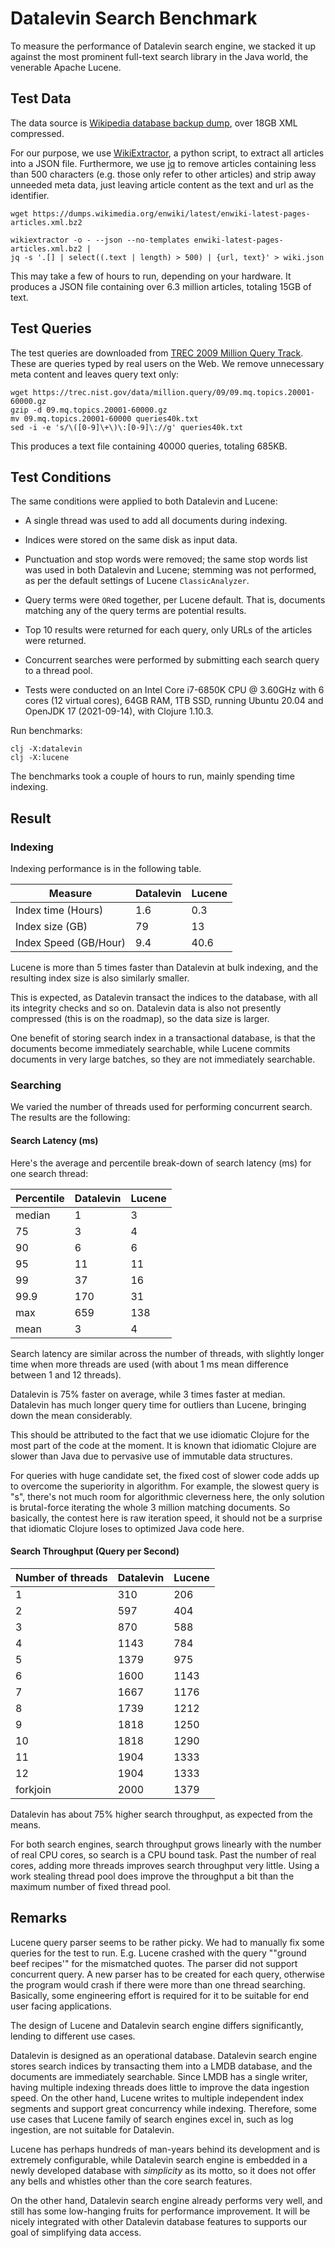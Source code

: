 # Datalevin Search Benchmark

To measure the performance of Datalevin search engine, we stacked it up against
the most prominent full-text search library in the Java world, the venerable
Apache Lucene.

## Test Data

The data source is [Wikipedia database backup dump](https://dumps.wikimedia.org/enwiki/latest/enwiki-latest-pages-articles.xml.bz2), over 18GB XML compressed.

For our purpose, we use
[WikiExtractor](https://github.com/attardi/wikiextractor), a python script, to
extract all articles into a JSON file. Furthermore, we use
[jq](https://stedolan.github.io/jq/) to remove articles containing less than 500
characters (e.g. those only refer to other articles) and strip away unneeded
meta data, just leaving article content as the text and url as the identifier.

```console
wget https://dumps.wikimedia.org/enwiki/latest/enwiki-latest-pages-articles.xml.bz2

wikiextractor -o - --json --no-templates enwiki-latest-pages-articles.xml.bz2 |
jq -s '.[] | select((.text | length) > 500) | {url, text}' > wiki.json

```
This may take a few of hours to run, depending on your hardware. It produces a JSON
file containing over 6.3 million articles, totaling 15GB of text.

## Test Queries

The test queries are downloaded from [TREC 2009 Million Query
Track](https://trec.nist.gov/data/million.query09.html). These are queries
typed by real users on the Web. We remove unnecessary meta content and leaves
query text only:

```console
wget https://trec.nist.gov/data/million.query/09/09.mq.topics.20001-60000.gz
gzip -d 09.mq.topics.20001-60000.gz
mv 09.mq.topics.20001-60000 queries40k.txt
sed -i -e 's/\([0-9]\+\)\:[0-9]\://g' queries40k.txt
```
This produces a text file containing 40000 queries, totaling 685KB.

## Test Conditions

The same conditions were applied to both Datalevin and Lucene:

* A single thread was used to add all documents during indexing.

* Indices were stored on the same disk as input data.

* Punctuation and stop words were removed; the same stop words list was used in
  both Datalevin and Lucene; stemming was not performed, as per the
  default settings of Lucene `ClassicAnalyzer`.

* Query terms were `OR`ed together, per Lucene default. That is, documents matching
  any of the query terms are potential results.

* Top 10 results were returned for each query, only URLs of the articles were returned.

* Concurrent searches were performed by submitting each search query to a thread pool.

* Tests were conducted on an Intel Core i7-6850K CPU @ 3.60GHz with 6 cores (12
  virtual cores), 64GB RAM, 1TB SSD, running Ubuntu 20.04 and OpenJDK 17
  (2021-09-14), with Clojure 1.10.3.

Run benchmarks:

```
clj -X:datalevin
clj -X:lucene
```

The benchmarks took a couple of hours to run, mainly spending time indexing.

## Result

### Indexing

Indexing performance is in the following table.

|Measure   | Datalevin | Lucene |
|----|--------|--------|
| Index time (Hours)  | 1.6  | 0.3  |
| Index size (GB)  | 79  |  13      |
| Index Speed (GB/Hour)  | 9.4  |  40.6      |

Lucene is more than 5 times faster than Datalevin at bulk indexing, and the resulting
index size is also similarly smaller.

This is expected, as Datalevin transact the indices to the database,
with all its integrity checks and so on. Datalevin data is also not presently
compressed (this is on the roadmap), so the data size is larger.

One benefit of storing search index in a transactional database, is that the
documents become immediately searchable, while Lucene commits documents in very
large batches, so they are not immediately searchable.

### Searching

We varied the number of threads used for performing concurrent search. The
results are the following:

#### Search Latency (ms)

Here's the average and percentile break-down of search latency (ms) for one
search thread:

|Percentile | Datalevin | Lucene |
|----|--------|--------|
|median | 1 | 3 |
|75 |3 |    4           |
|90 |6 |  6            |
|95 |11 |  11      |
|99 |37 |   16           |
|99.9 |170 |  31            |
|max |659 | 138 |
|mean | 3 |    4  |

Search latency are similar across the number of threads, with slightly longer
time when more threads are used (with about 1 ms mean difference between 1 and
12 threads).

Datalevin is 75% faster on average, while 3 times faster at median. Datalevin
has much longer query time for outliers than Lucene, bringing down the mean
considerably.

This should be attributed to the fact that we use idiomatic Clojure for the most
part of the code at the moment. It is known that idiomatic Clojure are slower
than Java due to pervasive use of immutable data structures.

For queries with huge candidate set, the fixed cost of slower code adds up to
overcome the superiority in algorithm. For example, the slowest query is
"s", there's not much room for algorithmic cleverness here, the only
solution is brutal-force iterating the whole 3 million matching documents. So
basically, the contest here is raw iteration speed, it should not be a surprise
that idiomatic Clojure loses to optimized Java code here.

#### Search Throughput (Query per Second)

|Number of threads | Datalevin | Lucene |
|----|--------|--------|
|1 |310 | 206 |
|2 |597 |    404           |
|3 |870 |  588            |
|4 |1143 |  784      |
|5 |1379 |   975           |
|6 |1600 |  1143            |
|7 |1667 | 1176 |
|8 |1739 |    1212           |
|9 |1818 |  1250            |
|10 |1818 |  1290      |
|11 |1904 |   1333           |
|12 |1904 | 1333       |
|forkjoin |2000 | 1379       |

Datalevin has about 75% higher search throughput, as expected from the means.

For both search engines, search throughput grows linearly with the
number of real CPU cores, so search is a CPU bound task. Past the number of real
cores, adding more threads improves search throughput very little. Using a work
stealing thread pool does improve the throughput a bit than the maximum number of
fixed thread pool.

## Remarks

Lucene query parser seems to be rather picky. We had to manually fix some
queries for the test to run. E.g. Lucene crashed with the query "\"ground beef
recipes\'" for the mismatched quotes. The parser did not support concurrent
query. A new parser has to be created for each query, otherwise the program
would crash if there were more than one thread searching. Basically, some engineering
effort is required for it to be suitable for end user facing applications.

The design of Lucene and Datalevin search engine differs significantly, lending
to different use cases.

Datalevin is designed as an operational database. Datalevin search engine stores
search indices by transacting them into a LMDB database, and the documents are
immediately searchable. Since LMDB has a single writer, having
multiple indexing threads does little to improve the data ingestion speed. On
the other hand, Lucene writes to multiple independent index segments and support great
concurrency while indexing. Therefore, some use cases that Lucene family of
search engines excel in, such as log ingestion, are not suitable for Datalevin.

Lucene has perhaps hundreds of man-years behind its development and is extremely
configurable, while Datalevin search engine is embedded in a newly developed
database with *simplicity* as its motto, so it does not offer any bells and
whistles other than the core search features.

On the other hand, Datalevin search engine already performs very well, and still
has some low-hanging fruits for performance improvement. It will be nicely
integrated with other Datalevin database features to supports our goal of
simplifying data access.
